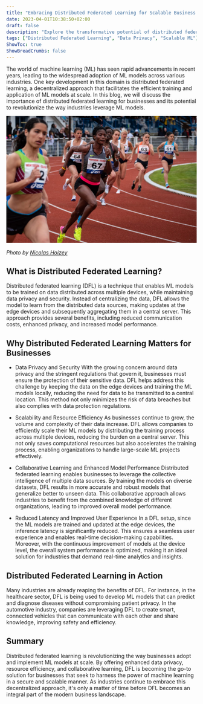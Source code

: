 ```yaml
---
title: "Embracing Distributed Federated Learning for Scalable Business Solutions"
date: 2023-04-01T10:38:50+02:00
draft: false
description: "Explore the transformative potential of distributed federated learning in businesses, unlocking scalable, secure, and collaborative machine learning solutions across industries."
tags: ["Distributed Federated Learning", "Data Privacy", "Scalable ML"]
ShowToc: true
ShowBreadCrumbs: false
---
```


The world of machine learning (ML) has seen rapid advancements in recent years, leading to the widespread adoption of ML models across various industries. One key development in this domain is distributed federated learning, a decentralized approach that facilitates the efficient training and application of ML models at scale. In this blog, we will discuss the importance of distributed federated learning for businesses and its potential to revolutionize the way industries leverage ML models.

![alt text](https://raw.githubusercontent.com/alirezasamar/alirezasamar.github.io/master/assets//headers/0_07C_bmtzUTpr5msH.jpg)

_Photo by [Nicolas Hoizey](https://unsplash.com/@nhoizey)_

## What is Distributed Federated Learning?

Distributed federated learning (DFL) is a technique that enables ML models to be trained on data distributed across multiple devices, while maintaining data privacy and security. Instead of centralizing the data, DFL allows the model to learn from the distributed data sources, making updates at the edge devices and subsequently aggregating them in a central server. This approach provides several benefits, including reduced communication costs, enhanced privacy, and increased model performance.

## Why Distributed Federated Learning Matters for Businesses

- Data Privacy and Security
  With the growing concern around data privacy and the stringent regulations that govern it, businesses must ensure the protection of their sensitive data. DFL helps address this challenge by keeping the data on the edge devices and training the ML models locally, reducing the need for data to be transmitted to a central location. This method not only minimizes the risk of data breaches but also complies with data protection regulations.

- Scalability and Resource Efficiency
  As businesses continue to grow, the volume and complexity of their data increase. DFL allows companies to efficiently scale their ML models by distributing the training process across multiple devices, reducing the burden on a central server. This not only saves computational resources but also accelerates the training process, enabling organizations to handle large-scale ML projects effectively.

- Collaborative Learning and Enhanced Model Performance
  Distributed federated learning enables businesses to leverage the collective intelligence of multiple data sources. By training the models on diverse datasets, DFL results in more accurate and robust models that generalize better to unseen data. This collaborative approach allows industries to benefit from the combined knowledge of different organizations, leading to improved overall model performance.

- Reduced Latency and Improved User Experience
  In a DFL setup, since the ML models are trained and updated at the edge devices, the inference latency is significantly reduced. This ensures a seamless user experience and enables real-time decision-making capabilities. Moreover, with the continuous improvement of models at the device level, the overall system performance is optimized, making it an ideal solution for industries that demand real-time analytics and insights.

## Distributed Federated Learning in Action

Many industries are already reaping the benefits of DFL. For instance, in the healthcare sector, DFL is being used to develop ML models that can predict and diagnose diseases without compromising patient privacy. In the automotive industry, companies are leveraging DFL to create smart, connected vehicles that can communicate with each other and share knowledge, improving safety and efficiency.

## Summary

Distributed federated learning is revolutionizing the way businesses adopt and implement ML models at scale. By offering enhanced data privacy, resource efficiency, and collaborative learning, DFL is becoming the go-to solution for businesses that seek to harness the power of machine learning in a secure and scalable manner. As industries continue to embrace this decentralized approach, it's only a matter of time before DFL becomes an integral part of the modern business landscape.
